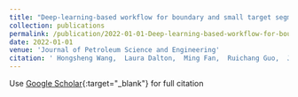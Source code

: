 ```yaml
---
title: "Deep-learning-based workflow for boundary and small target segmentation in digital rock images using UNet++ and IK-EBM"
collection: publications
permalink: /publication/2022-01-01-Deep-learning-based-workflow-for-boundary-and-small-target-segmentation-in-digital-rock-images-using-UNet-and-IK-EBM
date: 2022-01-01
venue: 'Journal of Petroleum Science and Engineering'
citation: ' Hongsheng Wang,  Laura Dalton,  Ming Fan,  Ruichang Guo,  James McClure,  Dustin Crandall,  Cheng Chen, &quot;Deep-learning-based workflow for boundary and small target segmentation in digital rock images using UNet++ and IK-EBM.&quot; Journal of Petroleum Science and Engineering, 2022.'
---
```

Use [Google Scholar](https://scholar.google.com/scholar?q=Deep+learning+based+workflow+for+boundary+and+small+target+segmentation+in+digital+rock+images+using+UNet+++and+IK+EBM){:target="_blank"} for full citation